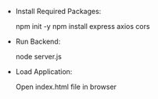 * Install Required Packages:

  npm init -y
  npm install express axios cors

* Run Backend:

  node server.js

* Load Application:

  Open index.html file in browser


